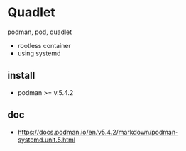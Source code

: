 # Quadlet

podman, pod, quadlet

- rootless container
- using systemd

## install

- podman >= v.5.4.2

## doc

- https://docs.podman.io/en/v5.4.2/markdown/podman-systemd.unit.5.html
